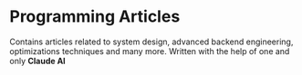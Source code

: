 # Programming Articles
Contains articles related to system design, advanced backend engineering, optimizations techniques and many more.
Written with the help of one and only **Claude AI**
